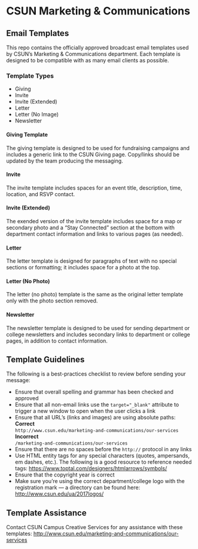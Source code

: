 # CSUN Marketing &amp; Communications
## Email Templates

This repo contains the officially approved broadcast email templates used by CSUN&rsquo;s Marketing &amp; Communications department. Each template is designed to be compatible with as many email clients as possible.

### Template Types
* Giving
* Invite
* Invite (Extended)
* Letter
* Letter (No Image)
* Newsletter

#### Giving Template
The giving template is designed to be used for fundraising campaigns and includes a generic link to the CSUN Giving page. Copy/links should be updated by the team producing the messaging.

#### Invite
The invite template includes spaces for an event title, description, time, location, and RSVP contact.

#### Invite (Extended)
The exended version of the invite template includes space for a map or secondary photo and a &ldquo;Stay Connected&rdquo; section at the bottom with department contact information and links to various pages (as needed).

#### Letter
The letter template is designed for paragraphs of text with no special sections or formatting; it includes space for a photo at the top.

#### Letter (No Photo)
The letter (no photo) template is the same as the original letter template only with the photo section removed.

#### Newsletter
The newsletter template is designed to be used for sending department or college newsletters and includes secondary links to department or college pages, in addition to contact information.

## Template Guidelines
The following is a best-practices checklist to review before sending your message:
* Ensure that overall spelling and grammar has been checked and approved
* Ensure that all non-email links use the ```target="_blank"``` attribute to trigger a new window to open when the user clicks a link
* Ensure that all URL&rsquo;s (links and images) are using absolute paths:<br>
**Correct**<br>
```http://www.csun.edu/marketing-and-communications/our-services```<br>
**Incorrect**<br>
```/marketing-and-communications/our-services```
* Ensure that there are no spaces before the ```http://``` protocol in any links
* Use HTML entity tags for any special characters (quotes, ampersands, em dashes, etc.). The following is a good resource to reference needed tags: https://www.toptal.com/designers/htmlarrows/symbols/
* Ensure that the copyright year is correct
* Make sure you&rsquo;re using the correct department/college logo with the registration mark &mdash; a directory can be found here: http://www.csun.edu/ua/2017logos/

## Template Assistance
Contact CSUN Campus Creative Services for any assistance with these templates:
http://www.csun.edu/marketing-and-communications/our-services